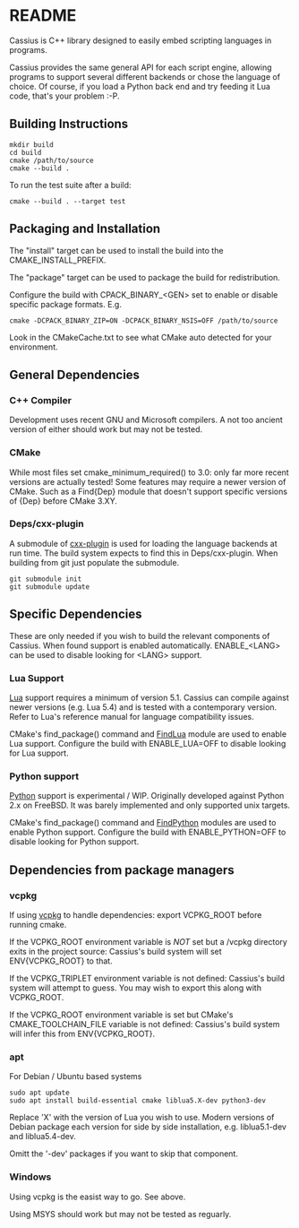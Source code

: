 # README

Cassius is C++ library designed to easily embed scripting languages in programs.

Cassius provides the same general API for each script engine, allowing programs
to support several different backends or chose the language of choice. Of
course, if you load a Python back end and try feeding it Lua code, that's your
problem :-P.

## Building Instructions

    mkdir build
    cd build
    cmake /path/to/source
    cmake --build .

To run the test suite after a build:

    cmake --build . --target test

## Packaging and Installation

The "install" target can be used to install the build into the CMAKE_INSTALL_PREFIX.

The "package" target can be used to package the build for redistribution.

Configure the build with CPACK_BINARY_\<GEN\> set to enable or disable specific
package formats.  E.g.

    cmake -DCPACK_BINARY_ZIP=ON -DCPACK_BINARY_NSIS=OFF /path/to/source

Look in the CMakeCache.txt to see what CMake auto detected for your environment.

## General Dependencies

### C++ Compiler

Development uses recent GNU and Microsoft compilers. A not too ancient version
of either should work but may not be tested.

### CMake

While most files set cmake_minimum_required() to 3.0: only far more recent
versions are actually tested! Some features may require a newer version of
CMake. Such as a Find{Dep} module that doesn't support specific versions of
{Dep} before CMake 3.XY.

### Deps/cxx-plugin

A submodule of [cxx-plugin](http://github.com/Spidey01/cxx-plugin) is used for
loading the language backends at run time. The build system expects to find this
in Deps/cxx-plugin. When building from git just populate the submodule.

    git submodule init
    git submodule update

## Specific Dependencies

These are only needed if you wish to build the relevant components of Cassius.
When found support is enabled automatically. ENABLE_\<LANG\> can be used to
disable looking for \<LANG\> support.

### Lua Support

[Lua](http://www.lua.org/) support requires a minimum of version 5.1. Cassius
can compile against newer versions (e.g. Lua 5.4) and is tested with a
contemporary version. Refer to Lua's reference manual for language compatibility
issues.

CMake's find_package() command and
[FindLua](https://cmake.org/cmake/help/latest/module/FindLua.html) module are
used to enable Lua support. Configure the build with ENABLE_LUA=OFF to disable
looking for Lua support.

### Python support

[Python](http://www.python.org/) support is experimental / WIP. Originally
developed against Python 2.x on FreeBSD. It was barely implemented and only
supported unix targets.

CMake's find_package() command and
[FindPython](https://cmake.org/cmake/help/latest/module/FindPython.html) modules
are used to enable Python support. Configure the build with ENABLE_PYTHON=OFF to
disable looking for Python support.

## Dependencies from package managers

### vcpkg

If using [vcpkg](https://vcpkg.io/) to handle dependencies: export VCPKG_ROOT
before running cmake.

If the VCPKG_ROOT environment variable is *NOT* set but a /vcpkg directory exits
in the project source: Cassius's build system will set ENV{VCPKG_ROOT} to that.

If the VCPKG_TRIPLET environment variable is not defined: Cassius's build system
will attempt to guess. You may wish to export this along with VCPKG_ROOT.

If the VCPKG_ROOT environment variable is set but CMake's CMAKE_TOOLCHAIN_FILE
variable is not defined: Cassius's build system will infer this from
ENV{VCPKG_ROOT}.

### apt

For Debian / Ubuntu based systems

    sudo apt update
    sudo apt install build-essential cmake liblua5.X-dev python3-dev

Replace 'X' with the version of Lua you wish to use. Modern versions of Debian
package each version for side by side installation, e.g. liblua5.1-dev and
liblua5.4-dev.

Omitt the '-dev' packages if you want to skip that component.

### Windows

Using vcpkg is the easist way to go. See above.

Using MSYS should work but may not be tested as reguarly.

